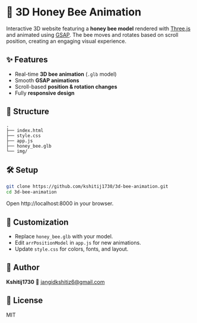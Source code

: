 # 🐝 3D Honey Bee Animation
Interactive 3D website featuring a **honey bee model** rendered with [Three.js](https://threejs.org/) and animated using [GSAP](https://greensock.com/gsap/). The bee moves and rotates based on scroll position, creating an engaging visual experience.

## ✨ Features
- Real-time **3D bee animation** (`.glb` model)
- Smooth **GSAP animations**
- Scroll-based **position & rotation changes**
- Fully **responsive design**

## 📁 Structure
```
.
├── index.html
├── style.css
├── app.js
├── honey_bee.glb
└── img/
```

## 🛠️ Setup
```bash
git clone https://github.com/kshitij1730/3d-bee-animation.git
cd 3d-bee-animation
```
Open http://localhost:8000 in your browser.

## 🎯 Customization
- Replace `honey_bee.glb` with your model.
- Edit `arrPositionModel` in `app.js` for new animations.
- Update `style.css` for colors, fonts, and layout.

## 👤 Author
**Kshitij1730**
📧 jangidkshitiz6@gmail.com

## 📜 License
MIT

